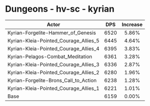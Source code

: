 # Dungeons - hv-sc - kyrian
| Actor | DPS | Increase |
|---|:---:|:---:|
|Kyrian-Forgelite-Hammer_of_Genesis|6520|5.86%|
|Kyrian-Kleia-Pointed_Courage_Allies_5|6445|4.64%|
|Kyrian-Kleia-Pointed_Courage_Allies_4|6395|3.83%|
|Kyrian-Pelagos-Combat_Meditation|6361|3.28%|
|Kyrian-Kleia-Pointed_Courage_Allies_3|6336|2.87%|
|Kyrian-Kleia-Pointed_Courage_Allies_2|6280|1.96%|
|Kyrian-Forgelite-Brons_Call_to_Action|6238|1.28%|
|Kyrian-Kleia-Pointed_Courage_Allies_1|6221|1.01%|
|Base|6159|0.00%|
